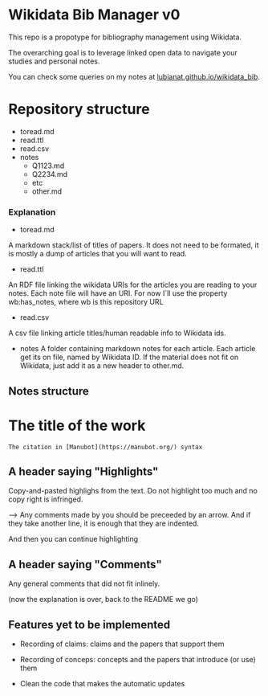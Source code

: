 # Wikidata Bib Manager v0

This repo is a propotype for bibliography management using Wikidata. 

The overarching goal is to leverage linked open data to navigate your studies and personal notes. 


You can check some queries on my notes at [lubianat.github.io/wikidata_bib](lubianat.github.io/wikidata_bib).

# Repository structure

- toread.md
- read.ttl
- read.csv
- notes
    - Q1123.md
    - Q2234.md
    - etc
    - other.md

### Explanation

- toread.md

A markdown stack/list of titles of papers. It does not need to be formated, it is mostly a dump of articles that you will want to read.

- read.ttl

An RDF file linking the wikidata URIs for the articles you are reading to your notes. 
Each note file will have an URI. For now I`ll use the property wb:has_notes, where wb is this repository URL

- read.csv 

A csv file linking article titles/human readable info to Wikidata ids.

- notes
A folder containing markdown notes for each article. Each article get its on file, named by Wikidata ID. 
If the material does not fit on Wikidata, just add it as a new header to other.md.

## Notes structure

# The title of the work
    The citation in [Manubot](https://manubot.org/) syntax

## A header saying "Highlights"

Copy-and-pasted highlighs from the text. Do not highlight too much and no copy right is infringed. 

--> Any comments made by you should be preceeded by an arrow. And
    if they take another line, it is enough that they are indented.

And then you can continue highlighting

## A header saying "Comments"
Any general comments that did not fit inlinely. 

(now the explanation is over, back to the README we go)

## Features yet to be implemented
- Recording of claims: claims and the papers that support them
- Recording of conceps: concepts and the papers that introduce (or use) them 

- Clean the code that makes the automatic updates